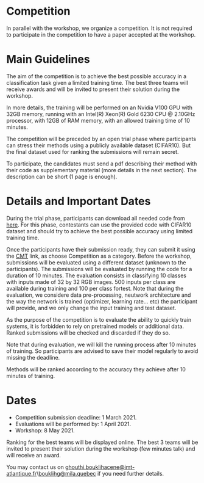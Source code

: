 # Competition

In parallel with the workshop, we organize a competition. It is not required to participate in the competition to have a paper accepted at the workshop.

# Main Guidelines

The aim of the competition is to achieve the best possible accuracy in a classification task given a limited training time. The best three teams will receive awards and will be invited to present their solution during the workshop.

In more details, the training will be performed on an Nvidia V100 GPU with 32GB memory, running with an Intel(R) Xeon(R) Gold 6230 CPU @ 2.10GHz processor, with 12GB of RAM memory, with an allowed training time of 10 minutes.

The competition will be preceded by an open trial phase where participants can stress their methods using a publicly available dataset (CIFAR10). But the final dataset used for ranking the submissions will remain secret.

To participate, the candidates must send a pdf describing their method with their code as supplementary material (more details in the next section). The description can be short (1 page is enough).

# Details and Important Dates

During the trial phase, participants can download all needed code from [here](https://github.com/eghouti/HAET-2021-competition-baseline-code). For this phase, contestants can use the provided code with CIFAR10 dataset and should try to achieve the best possible accuracy using limited training time. 

Once the participants have their submission ready, they can submit it using the [CMT](https://cmt3.research.microsoft.com/HAET2021/Submission/Index) link, as choose Competition as a category. Before the workshop, submissions will be evaluated using a different dataset (unknown to the participants). The submissions will be evaluated by running the code for a duration of 10 minutes. The evaluation consists in classifying 10 classes with inputs made of 32 by 32 RGB images. 500 inputs per class are available during training and 100 per class fortest. Note that during the evaluation, we considere data pre-processing, neutwork architecture and the way the network is trained (optimizer, learning rate... etc) the participant will provide, and we only change the input training and test dataset.

As the purpose of the competition is to evaluate the ability to quickly train systems, it is forbidden to rely on pretrained models or additional data. Ranked submissions will be checked and discarded if they do so.

Note that during evaluation, we will kill the running process after 10 minutes of training. So participants are advised to save their model regularly to avoid missing the deadline.

Methods will be ranked according to the accuracy they achieve after 10 minutes of training.

# Dates

- Competition submission deadline: 1 March 2021.
- Evaluations will be performed by: 1 April 2021.
- Workshop: 8 May 2021.


Ranking for the best teams will be displayed online. The best 3 teams will be invited to present their solution during the workshop (few minutes talk) and will receive an award.


You may contact us on ghouthi.bouklihacene@imt-atlantique.fr\bouklihg@mila.quebec if you need further details.
